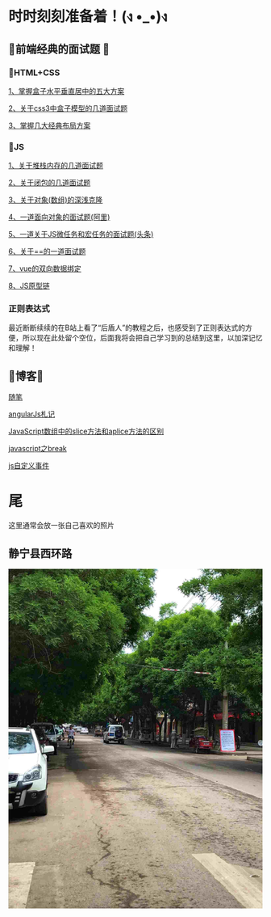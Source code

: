 

# 时时刻刻准备着！(ง •_•)ง

## 🔑前端经典的面试题 🔑
### 🍉HTML+CSS
[1、掌握盒子水平垂直居中的五大方案](./面试/html+css/node/掌握盒子水平垂直居中的五大方案.md)

[2、关于css3中盒子模型的几道面试题](./面试/html+css/node/关于css3中盒子模型的几道面试题.md)

[3、掌握几大经典布局方案](./面试/html+css/node/掌握几大经典布局方案.md)
### 🍉JS
[1、关于堆栈内存的几道面试题](./面试/js/node/关于堆栈内存的几道面试题.md)

[2、关于闭包的几道面试题](./面试/js/node/关于闭包的几道面试题.md)

[3、关于对象(数组)的深浅克隆](./面试/js/node/关于对象(数组)的深浅克隆.md)

[4、一道面向对象的面试题(阿里)](./面试/js/node/一道面向对象的面试题(阿里).md)

[5、一道关于JS微任务和宏任务的面试题(头条)](./面试/js/node/一道关于JS微任务和宏任务的面试题(头条).md)

[6、关于==的一道面试题](./面试/js/node/关于==的一道面试题.md)

[7、vue的双向数据绑定](./面试/js/node/vue的双向数据绑定.md)

[8、JS原型链](./面试/js/node/JS原型链.md)
### 正则表达式
最近断断续续的在B站上看了“后盾人”的教程之后，也感受到了正则表达式的方便，所以现在此处留个空位，后面我将会把自己学习到的总结到这里，以加深记忆和理解！

## 📖博客📖

[随笔](./博客/随笔.md)

[angularJs札记](./博客/angularJs札记.md)

[JavaScript数组中的slice方法和aplice方法的区别](./博客/JavaScript数组中的slice方法和aplice方法的区别.md)

[javascript之break](./博客/javascript之break.md)

[js自定义事件](./博客/js自定义事件.md)

# 尾

这里通常会放一张自己喜欢的照片

## 静宁县西环路
 ![home](博客/img/home.jpg "home")
